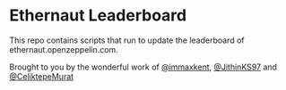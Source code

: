 # Ethernaut Leaderboard

This repo contains scripts that run to update the leaderboard of ethernaut.openzeppelin.com.

Brought to you by the wonderful work of [@immaxkent](https://github.com/immaxkent), [@JithinKS97](https://github.com/JithinKS97) and [@CeliktepeMurat](https://github.com/CeliktepeMurat)
